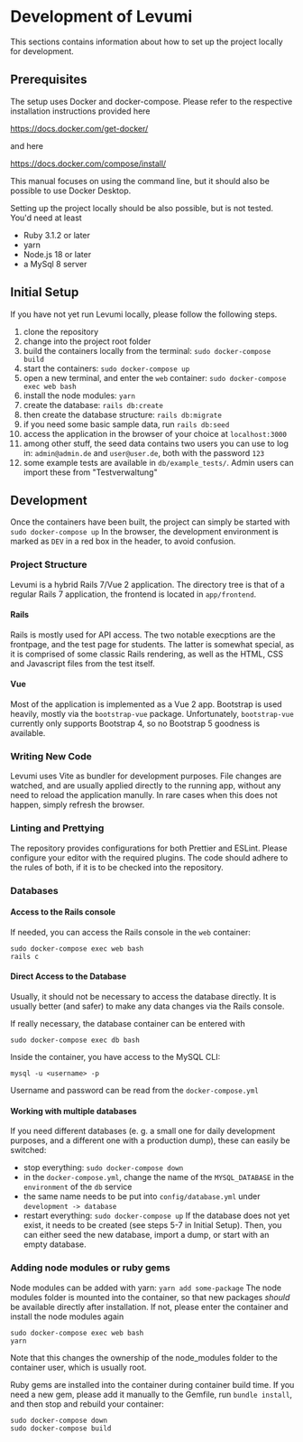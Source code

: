 # Development of Levumi

This sections contains information about how to set up the project locally for development.

## Prerequisites

The setup uses Docker and docker-compose. Please refer to the respective installation instructions provided here

https://docs.docker.com/get-docker/

and here

https://docs.docker.com/compose/install/

This manual focuses on using the command line, but it should also be possible to use Docker Desktop.

Setting up the project locally should be also possible, but is not tested. You'd need at least

- Ruby 3.1.2 or later
- yarn
- Node.js 18 or later
- a MySql 8 server

## Initial Setup

If you have not yet run Levumi locally, please follow the following steps.

1. clone the repository
2. change into the project root folder
3. build the containers locally from the terminal: `sudo docker-compose build`
4. start the containers: `sudo docker-compose up`
5. open a new terminal, and enter the `web` container: `sudo docker-compose exec web bash`
6. install the node modules: `yarn`
7. create the database: `rails db:create`
8. then create the database structure: `rails db:migrate`
9. if you need some basic sample data, run `rails db:seed`
10. access the application in the browser of your choice at `localhost:3000`
11. among other stuff, the seed data contains two users you can use to log in: `admin@admin.de` and `user@user.de`, both with the password `123`
12. some example tests are available in `db/example_tests/`. Admin users can import these from "Testverwaltung"

## Development

Once the containers have been built, the project can simply be started with `sudo docker-compose up`
In the browser, the development environment is marked as `DEV` in a red box in the header, to avoid confusion.

### Project Structure

Levumi is a hybrid Rails 7/Vue 2 application. The directory tree is that of a regular Rails 7 application, the frontend is located in `app/frontend`.

#### Rails

Rails is mostly used for API access. The two notable execptions are the frontpage, and the test page for students. The latter is somewhat special, as it is comprised of some classic Rails rendering, as well as the HTML, CSS and Javascript files from the test itself.

#### Vue

Most of the application is implemented as a Vue 2 app. Bootstrap is used heavily, mostly via the `bootstrap-vue` package. Unfortunately, `bootstrap-vue` currently only supports Bootstrap 4, so no Bootstrap 5 goodness is available.

### Writing New Code

Levumi uses Vite as bundler for development purposes. File changes are watched, and are usually applied directly to the running app, without any need to reload the application manully. In rare cases when this does not happen, simply refresh the browser.

### Linting and Prettying

The repository provides configurations for both Prettier and ESLint. Please configure your editor with the required plugins. The code should adhere to the rules of both, if it is to be checked into the repository.

### Databases

#### Access to the Rails console

If needed, you can access the Rails console in the `web` container:

```
sudo docker-compose exec web bash
rails c
```

#### Direct Access to the Database

Usually, it should not be necessary to access the database directly. It is usually better (and safer) to make any data changes via the Rails console.

If really necessary, the database container can be entered with

```
sudo docker-compose exec db bash
```

Inside the container, you have access to the MySQL CLI:

```
mysql -u <username> -p
```

Username and password can be read from the `docker-compose.yml`

#### Working with multiple databases

If you need different databases (e. g. a small one for daily development purposes, and a different one with a production dump), these can easily be switched:

- stop everything: `sudo docker-compose down`
- in the `docker-compose.yml`, change the name of the `MYSQL_DATABASE` in the `environment` of the `db` service
- the same name needs to be put into `config/database.yml` under `development -> database`
- restart everything: `sudo docker-compose up`
  If the database does not yet exist, it needs to be created (see steps 5-7 in Initial Setup). Then, you can either seed the new database, import a dump, or start with an empty database.

### Adding node modules or ruby gems

Node modules can be added with yarn:
`yarn add some-package`
The node modules folder is mounted into the container, so that new packages _should_ be available directly after installation. If not, please enter the container and install the node modules again

```
sudo docker-compose exec web bash
yarn
```

Note that this changes the ownership of the node_modules folder to the container user, which is usually root.

Ruby gems are installed into the container during container build time. If you need a new gem, please add it manually to the Gemfile, run `bundle install`, and then stop and rebuild your container:

```
sudo docker-compose down
sudo docker-compose build
```

